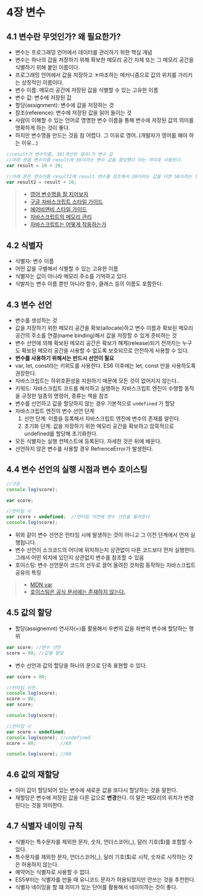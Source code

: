 # 4장 변수

## 4.1 변수란 무엇인가? 왜 필요한가?

* 변수는 프로그래밍 언어에서 데이터를 관리하기 위한 핵심 개념
* 변수는 하나의 갑을 저장하기 위해 확보한 메모리 공간 자체 또는 그 메모리 공간을 식별하기 위해 붙인 이름이다.
* 프로그래밍 언어에서 값을 저장하고 ㅊ마조하는 메커니즘으로 값의 위치를 가리키는 상징적인 이름이다.
* 변수 이름: 메모리 공간에 저장된 값을 식별할 수 있는 고유한 이름
* 변수 값: 변수에 저장된 값
* 할당(assignment): 변수에 값을 저장하는 것
* 참조(reference): 변수에 저장된 값을 읽어 들이는 것
* 사람이 이해할 수 있는 언어로 명명한 변수 이름을 통해 변수에 저장된 값의 의미를 명확하게 하는 것이 좋다.
* 하지만 변수명을 만드는 것음 참 어렵다. 그 이유로 영어..(개발자가 영어를 해야 하는 이유...)

```javascript
//result가 변수이름, 30(계산된 결과)가 변수 값 
//아래 문을 변수이름 result에 30이라는 변수 값을 할당했다 라는 의미로 사용된다.
var result = 10 + 20;

//아래 문은 면수이름 result2에 result 변수를 참조해서 20이라는 값을 더한 50이라는 변수 값을 할당했다.
var result2 = result + 20;
```

>* [영어 변수명을 잘 지어보자](https://www.youtube.com/watch?v=rbSnkiqPnJI)
>* [구글 자바스크립트 스타일 가이드](https://google.github.io/styleguide/jsguide.html)
>* [에어비앤비 스타일 가이드](https://github.com/airbnb/javascript)
>* [자바스크립트의 메모리 관리](https://developer.mozilla.org/ko/docs/Web/JavaScript/Memory_Management)
>* [자바스크립트는 어떻게 작동하는가](https://engineering.huiseoul.com/%EC%9E%90%EB%B0%94%EC%8A%A4%ED%81%AC%EB%A6%BD%ED%8A%B8%EB%8A%94-%EC%96%B4%EB%96%BB%EA%B2%8C-%EC%9E%91%EB%8F%99%ED%95%98%EB%8A%94%EA%B0%80-%EB%A9%94%EB%AA%A8%EB%A6%AC-%EA%B4%80%EB%A6%AC-4%EA%B0%80%EC%A7%80-%ED%9D%94%ED%95%9C-%EB%A9%94%EB%AA%A8%EB%A6%AC-%EB%88%84%EC%88%98-%EB%8C%80%EC%B2%98%EB%B2%95-5b0d217d788d)

## 4.2 식별자

* 식별자: 변수 이름
* 어떤 값을 구별해서 식별할 수 있는 고유한 이름
* 식별자는 값이 아니라 메모리 주소를 기억하고 있다.
* 식발자는 변수 이름 뿐만 아니라 함수, 클래스 등의 이름도 포함한다.

## 4.3 변수 선언

* 변수를 생성하는 것
* 값을 저장하기 위한 메모리 공간을 확보(allocate)하고 변수 이름과 확보된 메모리 공간의 주소를 연결(name binding)해서 값을 저장할 수 있게 준비하는 것
* 변수 선언에 의해 확보된 메모리 공간은 확보가 해제(release)되기 전까지는 누구도 확보된 메모리 공간을 사용할 수 없도록 보호되므로 안전하게 사용할 수 있다.
* **변수를 사용하기 위해서는 반드시 선언이 필요**
* var, let, const라는 키위도를 사용한다. ES6 이후에는 let, const 만을 사용하도록 권장한다.
* 자바스크립트는 하위호환성을 지원하기 때문에 모든 것이 없어지지 않는다..
* 키워드: 자바스크립트 코드를 해석하고 실행하는 자바스크립트 엔진이 수행할 동작을 규정한 일종의 명령어, 종류는 책을 참조
* 변수를 선언하고 값을 할당하지 않는 경우 기본적으로 `undefined` 가 할당
* 자바스크립트 엔진의 변수 선언 단계
   1. 선언 단계: 이름을 등록해서 자바스크립트 엔진에 변수의 존재를 알린다.
   2. 초기화 단계: 값을 저장하기 위한 메모리 공간을 확보하고 암묵적으로 undefined를 할당해 초기화한다.
* 모든 식별자는 실행 컨텍스트에 등록된다. 자세한 것은 뒤에 배운다.
* 선언하지 않은 변수를 사용할 경우 RefrenceError가 발생한다.

## 4.4 변수 선언의 실행 시점과 변수 호이스팅

```javascript
//구문
console.log(score);

var score;

//런타임 시
var score = undefined;  //런타임 이전에 변수 선언을 올려준다.
console.log(score);
```
* 위와 같이 변수 선언은 런타임 시에 발생하는 것이 아니고 그 이전 단계에서 먼저 실행됩니다.
* 변수 선언이 소크코드의 어디에 위치하는지 상관없이  다른 코드보다 먼저 실행한다. 그래서 어떤 위치에 있던지 상관없지 변수를 참조할 수 있음
* 호이스팅: 변수 선언문이 코드의 선두로 끌어 올려진 것처럼 동작하는 자바스크립트 공유의 특징

>* [MDN var](https://developer.mozilla.org/ko/docs/Web/JavaScript/Reference/Statements/var)
>* [호이스팅은 공식 문서에는 존재하지 않는다.](https://medium.com/nmc-techblog/what-is-hoisting-in-javascript-bf73980d9dac)

## 4.5 값의 할당

* 할당(assignemnt) 연사자(=)를 활용해서 우변의 값을 좌변의 변수에 할당하는 행위

```javascript
var score; //변수 선언
score = 80; //값을 할당
```

* 변수 선언과 값의 할당을 하나의 문으로 단축 표현할 수 있다.

```javascript
var score = 80;
```

```javascript
//런타임 이전
console.log(score);
score = 80;
var score;

console.log(score);

//런타임 시
var score = undefined;
console.log(score); //undefined
score = 80;         //80

console.log(score); //80
```

## 4.6 값의 재할당

* 이미 값이 할당되어 있는 변수에 새로운 값을 또다시 할당하는 것을 말한다.
* 재할당은 변수에 저장된 값을 다른 값으로 **변경**한다. 이 말은 메모리의 위치가 변경된다는 것을 의미한다.

## 4.7 식별자 네이밍 규칙

* 식별자는 특수문자를 제외한 문자, 숫자, 언더스코어(_), 달러 기호($)를 포함할 수 있다.
* 특수문자를 제외한 문자, 언더스코어(_), 달러 기호($)로 시작, 숫자로 시작하는 것은 허용하지 않는다.
* 예약어는 식별자로 사용할 수 없다.
* ES5부터는 식별자를 만들 때 유니코드 문자가 허용되었지만 안쓰는 것을 추천한다.
* 식별자 네이밍을 할 떄 의미가 있는 단어를 활용해서 네이미하는 것이 좋다.






